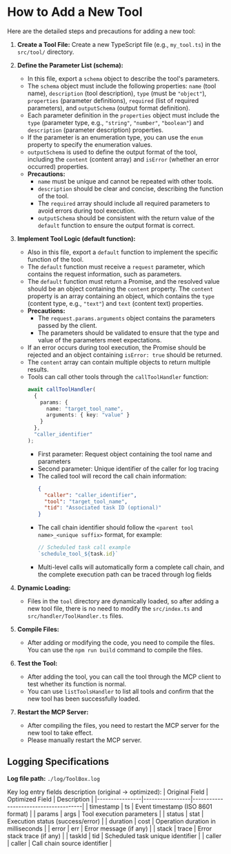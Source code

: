 # How to Add a New Tool

Here are the detailed steps and precautions for adding a new tool:

1.  **Create a Tool File:** Create a new TypeScript file (e.g., `my_tool.ts`) in the `src/tool/` directory.

2.  **Define the Parameter List (schema):**
    *   In this file, export a `schema` object to describe the tool's parameters.
    *   The `schema` object must include the following properties: `name` (tool name), `description` (tool description), `type` (must be `"object"`), `properties` (parameter definitions), `required` (list of required parameters), and `outputSchema` (output format definition).
    *   Each parameter definition in the `properties` object must include the `type` (parameter type, e.g., `"string"`, `"number"`, `"boolean"`) and `description` (parameter description) properties.
    *   If the parameter is an enumeration type, you can use the `enum` property to specify the enumeration values.
    *   `outputSchema` is used to define the output format of the tool, including the `content` (content array) and `isError` (whether an error occurred) properties.
    *   **Precautions:**
        *   `name` must be unique and cannot be repeated with other tools.
        *   `description` should be clear and concise, describing the function of the tool.
        *   The `required` array should include all required parameters to avoid errors during tool execution.
        *   `outputSchema` should be consistent with the return value of the `default` function to ensure the output format is correct.

3.  **Implement Tool Logic (default function):**
    *   Also in this file, export a `default` function to implement the specific function of the tool.
    *   The `default` function must receive a `request` parameter, which contains the request information, such as parameters.
    *   The `default` function must return a Promise, and the resolved value should be an object containing the `content` property. The `content` property is an array containing an object, which contains the `type` (content type, e.g., `"text"`) and `text` (content text) properties.
    *   **Precautions:**
        *   The `request.params.arguments` object contains the parameters passed by the client.
        *   The parameters should be validated to ensure that the type and value of the parameters meet expectations.
    *   If an error occurs during tool execution, the Promise should be rejected and an object containing `isError: true` should be returned.
    *   The `content` array can contain multiple objects to return multiple results.
    *   Tools can call other tools through the `callToolHandler` function:
        ```typescript
        await callToolHandler(
          { 
            params: { 
              name: "target_tool_name",
              arguments: { key: "value" }
            }
          },
          "caller_identifier"
        );
        ```
        - First parameter: Request object containing the tool name and parameters
        - Second parameter: Unique identifier of the caller for log tracing
        - The called tool will record the call chain information:
          ```json
          {
            "caller": "caller_identifier",
            "tool": "target_tool_name",
            "tid": "Associated task ID (optional)"
          }
          ```
        - The call chain identifier should follow the `<parent tool name>_<unique suffix>` format, for example:
          ```typescript
          // Scheduled task call example
          `schedule_tool_${task.id}`
          ```
        - Multi-level calls will automatically form a complete call chain, and the complete execution path can be traced through log fields

4.  **Dynamic Loading:**
    *   Files in the `tool` directory are dynamically loaded, so after adding a new tool file, there is no need to modify the `src/index.ts` and `src/handler/ToolHandler.ts` files.

5.  **Compile Files:**
    *   After adding or modifying the code, you need to compile the files. You can use the `npm run build` command to compile the files.

6.  **Test the Tool:**
    *   After adding the tool, you can call the tool through the MCP client to test whether its function is normal.
    *   You can use `listToolsHandler` to list all tools and confirm that the new tool has been successfully loaded.

7.  **Restart the MCP Server:**
    *   After compiling the files, you need to restart the MCP server for the new tool to take effect.
    *   Please manually restart the MCP server.

## Logging Specifications

**Log file path:** `./log/ToolBox.log`

Key log entry fields description (original → optimized):
| Original Field | Optimized Field | Description                          |
|----------------|-----------------|--------------------------------------|
| timestamp      | ts              | Event timestamp (ISO 8601 format)    |
| params         | args            | Tool execution parameters            |
| status         | stat            | Execution status (success/error)     |
| duration       | cost            | Operation duration in milliseconds   |
| error          | err             | Error message (if any)               |
| stack          | trace           | Error stack trace (if any)           |
| taskId         | tid             | Scheduled task unique identifier     |
| caller         | caller          | Call chain source identifier         |
